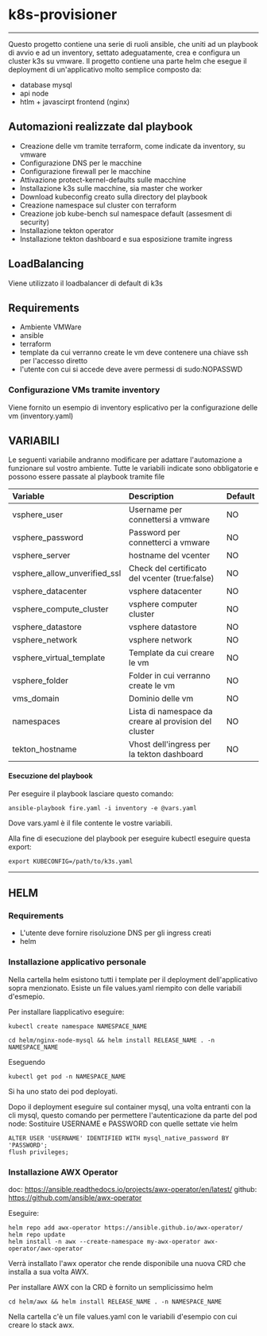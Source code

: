 # k8s-provisioner
----

Questo progetto contiene una serie di ruoli ansible, che uniti ad un playbook di avvio e ad un inventory, settato adeguatamente, crea e configura un cluster k3s su vmware.
Il progetto contiene una parte helm che esegue il deployment di un'applicativo molto semplice composto da:
  - database mysql
  - api node
  - htlm + javascirpt frontend (nginx)

## Automazioni realizzate dal playbook

* Creazione delle vm tramite terraform, come indicate da inventory, su vmware
* Configurazione DNS per le macchine
* Configurazione firewall per le macchine
* Attivazione protect-kernel-defaults sulle macchine
* Installazione k3s sulle macchine, sia master che worker
* Download kubeconfig creato sulla directory del playbook
* Creazione namespace sul cluster con terraform
* Creazione job kube-bench sul namespace default (assesment di security)
* Installazione tekton operator
* Installazione tekton dashboard e sua esposizione tramite ingress

## LoadBalancing

Viene utilizzato il loadbalancer di default di k3s

## Requirements

* Ambiente VMWare
* ansible
* terraform
* template da cui verranno create le vm deve contenere una chiave ssh per l'accesso diretto
* l'utente con cui si accede deve avere permessi di sudo:NOPASSWD

### Configurazione VMs tramite inventory

Viene fornito un esempio di inventory esplicativo per la configurazione delle vm (inventory.yaml)

## VARIABILI
Le seguenti variabile andranno modificare per adattare l'automazione a funzionare sul vostro ambiente.
Tutte le variabili indicate sono obbligatorie e possono essere passate al playbook tramite file

|Variable|Description|Default|
|:---|:---|:---|
|vsphere_user|Username per connettersi a vmware|NO|
|vsphere_password|Password per connetterci a vmware|NO|
|vsphere_server|hostname del vcenter|NO|
|vsphere_allow_unverified_ssl|Check del certificato del vcenter (true:false)|NO|
|vsphere_datacenter|vsphere datacenter|NO|
|vsphere_compute_cluster|vsphere computer cluster|NO|
|vsphere_datastore|vsphere datastore|NO|
|vsphere_network|vsphere network|NO|
|vsphere_virtual_template|Template da cui creare le vm|NO|
|vsphere_folder|Folder in cui verranno create le vm|NO|
|vms_domain|Dominio delle vm|NO|
|namespaces|Lista di namespace da creare al provision del cluster|NO|
|tekton_hostname|Vhost dell'ingress per la tekton dashboard|NO|

#### Esecuzione del playbook

Per eseguire il playbook lasciare questo comando:

```console
ansible-playbook fire.yaml -i inventory -e @vars.yaml
```
Dove vars.yaml è il file contente le vostre variabili.

Alla fine di esecuzione del playbook per eseguire kubectl eseguire questa export:

```console
export KUBECONFIG=/path/to/k3s.yaml
```

----
## HELM

### Requirements
* L'utente deve fornire risoluzione DNS per gli ingress creati
* helm

### Installazione applicativo personale

Nella cartella helm esistono tutti i template per il deployment dell'applicativo sopra menzionato.
Esiste un file values.yaml riempito con delle variabili d'esmepio.

Per installare lìapplicativo eseguire:
```console
kubectl create namespace NAMESPACE_NAME
```

```console
cd helm/nginx-node-mysql && helm install RELEASE_NAME . -n NAMESPACE_NAME
```

Eseguendo 
```console
kubectl get pod -n NAMESPACE_NAME
```
Si ha uno stato dei pod deployati.

Dopo il deployment eseguire sul container mysql, una volta entranti con la cli mysql, questo comando per permettere l'autenticazione da parte del pod node:
Sostituire USERNAME e PASSWORD con quelle settate vie helm

```console
ALTER USER 'USERNAME' IDENTIFIED WITH mysql_native_password BY 'PASSWORD';
flush privileges;
```

### Installazione AWX Operator
doc: https://ansible.readthedocs.io/projects/awx-operator/en/latest/
github: https://github.com/ansible/awx-operator

Eseguire:

```console
helm repo add awx-operator https://ansible.github.io/awx-operator/
helm repo update
helm install -n awx --create-namespace my-awx-operator awx-operator/awx-operator
```
Verrà installato l'awx operator che rende disponibile una nuova CRD che installa a sua volta AWX.

Per installare AWX con la CRD è fornito un semplicissimo helm 

```console
cd helm/awx && helm install RELEASE_NAME . -n NAMESPACE_NAME
```
Nella cartella c'è un file values.yaml con le variabili d'esempio con cui creare lo stack awx.






